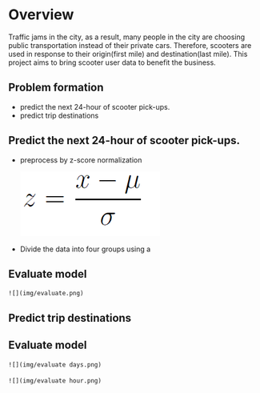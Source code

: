 # Overview
Traffic jams in the city, as a result, many people in the city are choosing public transportation instead of their private cars. Therefore, scooters are used in response to their origin(first mile) and destination(last mile). This project aims to bring scooter user data to benefit the business.

## Problem formation
- predict the next 24-hour of scooter pick-ups.
- predict trip destinations


## Predict the next 24-hour of scooter pick-ups.
- preprocess by z-score normalization

    ![](img/zscore.png)

- Divide the data into four groups using a



## Evaluate model

    ![](img/evaluate.png)



## Predict trip destinations



## Evaluate model

    ![](img/evaluate days.png)

    ![](img/evaluate hour.png)